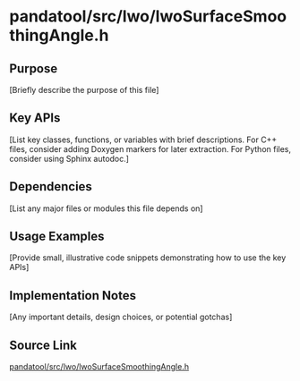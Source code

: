 # pandatool/src/lwo/lwoSurfaceSmoothingAngle.h

## Purpose
[Briefly describe the purpose of this file]

## Key APIs
[List key classes, functions, or variables with brief descriptions.
For C++ files, consider adding Doxygen markers for later extraction.
For Python files, consider using Sphinx autodoc.]

## Dependencies
[List any major files or modules this file depends on]

## Usage Examples
[Provide small, illustrative code snippets demonstrating how to use the key APIs]

## Implementation Notes
[Any important details, design choices, or potential gotchas]

## Source Link
[pandatool/src/lwo/lwoSurfaceSmoothingAngle.h](link_to_source_repository/pandatool/src/lwo/lwoSurfaceSmoothingAngle.h)
